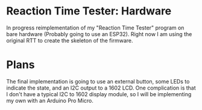 # Reaction Time Tester: Hardware
In progress reimplementation of my "Reaction Time Tester" program on bare hardware (Probably going to use an ESP32). Right now I am using the original RTT to create the skeleton of the firmware.

# Plans
The final implementation is going to use an external button, some LEDs to indicate the state, and an I2C output to a 1602 LCD. One complication is that I don't have a typical I2C to 1602 display module, so I will be implementing my own with an Arduino Pro Micro. 

